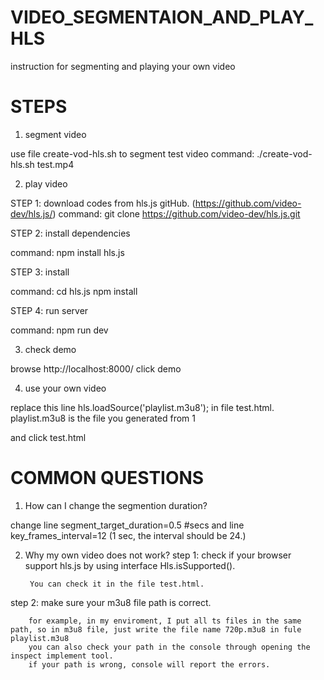 # VIDEO_SEGMENTAION_AND_PLAY_HLS
instruction for segmenting and playing your own video


# STEPS
1. segment video

use file create-vod-hls.sh to segment test video
command: ./create-vod-hls.sh test.mp4

2. play video

STEP 1: download codes from hls.js gitHub. (https://github.com/video-dev/hls.js/)
command: git clone https://github.com/video-dev/hls.js.git

STEP 2: install dependencies

command: npm install hls.js

STEP 3: install

command:
cd hls.js
npm install

STEP 4: run server

command: npm run dev

3. check demo

browse http://localhost:8000/
click demo

4. use your own video

replace this line hls.loadSource('playlist.m3u8'); in file test.html.
playlist.m3u8 is the file you generated from 1

and click test.html


# COMMON QUESTIONS
1. How can I change the segmention duration?

change line segment_target_duration=0.5 #secs
and line key_frames_interval=12
(1 sec, the interval should be 24.)

2. Why my own video does not work?
step 1: check if your browser support hls.js by using interface Hls.isSupported(). 

        You can check it in the file test.html.

step 2: make sure your m3u8 file path is correct.

        for example, in my enviroment, I put all ts files in the same path, so in m3u8 file, just write the file name 720p.m3u8 in fule playlist.m3u8
        you can also check your path in the console through opening the inspect implement tool.
        if your path is wrong, console will report the errors.
        

